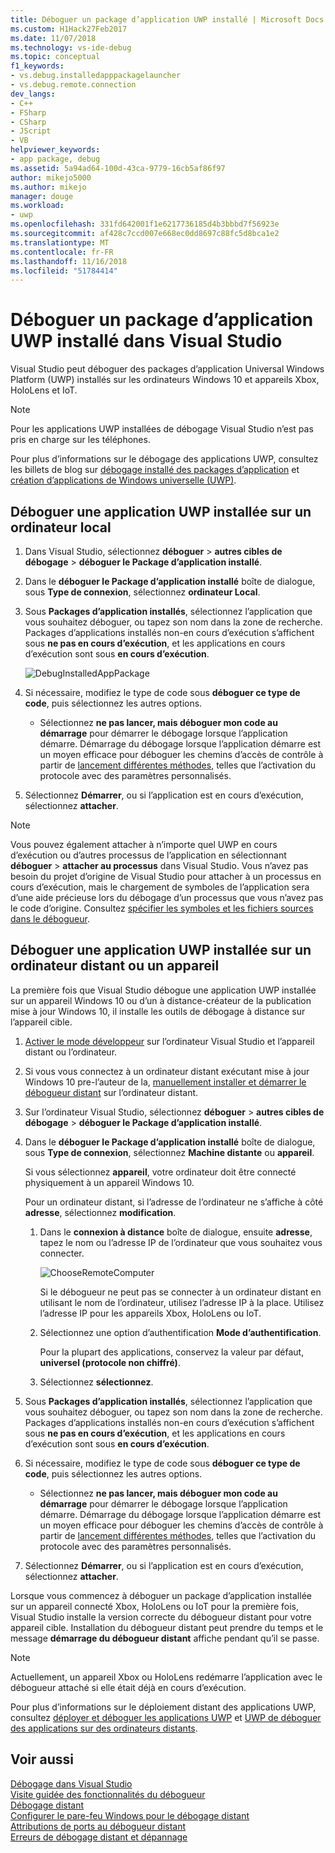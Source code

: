 ```yaml
---
title: Déboguer un package d’application UWP installé | Microsoft Docs
ms.custom: H1Hack27Feb2017
ms.date: 11/07/2018
ms.technology: vs-ide-debug
ms.topic: conceptual
f1_keywords:
- vs.debug.installedapppackagelauncher
- vs.debug.remote.connection
dev_langs:
- C++
- FSharp
- CSharp
- JScript
- VB
helpviewer_keywords:
- app package, debug
ms.assetid: 5a94ad64-100d-43ca-9779-16cb5af86f97
author: mikejo5000
ms.author: mikejo
manager: douge
ms.workload:
- uwp
ms.openlocfilehash: 331fd642001f1e6217736185d4b3bbbd7f56923e
ms.sourcegitcommit: af428c7ccd007e668ec0dd8697c88fc5d8bca1e2
ms.translationtype: MT
ms.contentlocale: fr-FR
ms.lasthandoff: 11/16/2018
ms.locfileid: "51784414"
---
```

# <a name="debug-an-installed-uwp-app-package-in-visual-studio"></a>Déboguer un package d’application UWP installé dans Visual Studio

Visual Studio peut déboguer des packages d’application Universal Windows Platform (UWP) installés sur les ordinateurs Windows 10 et appareils Xbox, HoloLens et IoT. 

>[!NOTE]
>Pour les applications UWP installées de débogage Visual Studio n’est pas pris en charge sur les téléphones.
   
Pour plus d’informations sur le débogage des applications UWP, consultez les billets de blog sur [débogage installé des packages d’application](https://blogs.msdn.microsoft.com/devops/2016/03/30/updates-for-debugging-installed-app-packages-in-visual-studio-2015-update-2/) et [création d’applications de Windows universelle (UWP)](https://blogs.msdn.microsoft.com/visualstudio/2016/08/02/universal-windows-apps-targeting-windows-10-anniversary-sdk/).

## <a name="debug-an-installed-uwp-app-on-a-local-machine"></a>Déboguer une application UWP installée sur un ordinateur local

1. Dans Visual Studio, sélectionnez **déboguer** > **autres cibles de débogage** > **déboguer le Package d’application installé**.
   
1. Dans le **déboguer le Package d’application installé** boîte de dialogue, sous **Type de connexion**, sélectionnez **ordinateur Local**.
   
1. Sous **Packages d’application installés**, sélectionnez l’application que vous souhaitez déboguer, ou tapez son nom dans la zone de recherche. Packages d’applications installés non-en cours d’exécution s’affichent sous **ne pas en cours d’exécution**, et les applications en cours d’exécution sont sous **en cours d’exécution**. 
   
   ![DebugInstalledAppPackage](../debugger/media/debug-installed-app-pkg.png "DebugInstalledAppPackage")
   
1. Si nécessaire, modifiez le type de code sous **déboguer ce type de code**, puis sélectionnez les autres options. 
   - Sélectionnez **ne pas lancer, mais déboguer mon code au démarrage** pour démarrer le débogage lorsque l’application démarre. Démarrage du débogage lorsque l’application démarre est un moyen efficace pour déboguer les chemins d’accès de contrôle à partir de [lancement différentes méthodes](/windows/uwp/xbox-apps/automate-launching-uwp-apps), telles que l’activation du protocole avec des paramètres personnalisés.
   
1. Sélectionnez **Démarrer**, ou si l’application est en cours d’exécution, sélectionnez **attacher**.

> [!NOTE]
> Vous pouvez également attacher à n’importe quel UWP en cours d’exécution ou d’autres processus de l’application en sélectionnant **déboguer** > **attacher au processus** dans Visual Studio. Vous n’avez pas besoin du projet d’origine de Visual Studio pour attacher à un processus en cours d’exécution, mais le chargement de symboles de l’application sera d’une aide précieuse lors du débogage d’un processus que vous n’avez pas le code d’origine. Consultez [spécifier les symboles et les fichiers sources dans le débogueur](specify-symbol-dot-pdb-and-source-files-in-the-visual-studio-debugger.md).
  
## <a name="remote"></a> Déboguer une application UWP installée sur un ordinateur distant ou un appareil

La première fois que Visual Studio débogue une application UWP installée sur un appareil Windows 10 ou d’un à distance-créateur de la publication mise à jour Windows 10, il installe les outils de débogage à distance sur l’appareil cible. 

1. [Activer le mode développeur](/windows/uwp/get-started/enable-your-device-for-development) sur l’ordinateur Visual Studio et l’appareil distant ou l’ordinateur.
   
1. Si vous vous connectez à un ordinateur distant exécutant mise à jour Windows 10 pre-l’auteur de la, [manuellement installer et démarrer le débogueur distant](../debugger/remote-debugging.md) sur l’ordinateur distant.
   
1. Sur l’ordinateur Visual Studio, sélectionnez **déboguer** > **autres cibles de débogage** > **déboguer le Package d’application installé**.
   
1. Dans le **déboguer le Package d’application installé** boîte de dialogue, sous **Type de connexion**, sélectionnez **Machine distante** ou **appareil**.
   
   Si vous sélectionnez **appareil**, votre ordinateur doit être connecté physiquement à un appareil Windows 10.
   
   Pour un ordinateur distant, si l’adresse de l’ordinateur ne s’affiche à côté **adresse**, sélectionnez **modification**. 
      
   1. Dans le **connexion à distance** boîte de dialogue, ensuite **adresse**, tapez le nom ou l’adresse IP de l’ordinateur que vous souhaitez vous connecter.
      
      ![ChooseRemoteComputer](../debugger/media/debug-remote-app-pkg.png "ChooseRemoteComputer")
      
      Si le débogueur ne peut pas se connecter à un ordinateur distant en utilisant le nom de l’ordinateur, utilisez l’adresse IP à la place. Utilisez l’adresse IP pour les appareils Xbox, HoloLens ou IoT.
   1. Sélectionnez une option d’authentification **Mode d’authentification**.
      
      Pour la plupart des applications, conservez la valeur par défaut, **universel (protocole non chiffré)**.
   1. Sélectionnez **sélectionnez**. 

1. Sous **Packages d’application installés**, sélectionnez l’application que vous souhaitez déboguer, ou tapez son nom dans la zone de recherche. Packages d’applications installés non-en cours d’exécution s’affichent sous **ne pas en cours d’exécution**, et les applications en cours d’exécution sont sous **en cours d’exécution**. 
   
1. Si nécessaire, modifiez le type de code sous **déboguer ce type de code**, puis sélectionnez les autres options. 
   - Sélectionnez **ne pas lancer, mais déboguer mon code au démarrage** pour démarrer le débogage lorsque l’application démarre. Démarrage du débogage lorsque l’application démarre est un moyen efficace pour déboguer les chemins d’accès de contrôle à partir de [lancement différentes méthodes](/windows/uwp/xbox-apps/automate-launching-uwp-apps), telles que l’activation du protocole avec des paramètres personnalisés.
   
1. Sélectionnez **Démarrer**, ou si l’application est en cours d’exécution, sélectionnez **attacher**.

Lorsque vous commencez à déboguer un package d’application installée sur un appareil connecté Xbox, HoloLens ou IoT pour la première fois, Visual Studio installe la version correcte du débogueur distant pour votre appareil cible. Installation du débogueur distant peut prendre du temps et le message **démarrage du débogueur distant** affiche pendant qu’il se passe.

>[!NOTE]
>Actuellement, un appareil Xbox ou HoloLens redémarre l’application avec le débogueur attaché si elle était déjà en cours d’exécution.

Pour plus d’informations sur le déploiement distant des applications UWP, consultez [déployer et déboguer les applications UWP](/windows/uwp/debug-test-perf/deploying-and-debugging-uwp-apps#advanced-remote-deployment-options) et [UWP de déboguer des applications sur des ordinateurs distants](run-windows-store-apps-on-a-remote-machine.md). 
  
## <a name="see-also"></a>Voir aussi  
 [Débogage dans Visual Studio](../debugger/index.md)  
 [Visite guidée des fonctionnalités du débogueur](../debugger/debugger-feature-tour.md)  
 [Débogage distant](../debugger/remote-debugging.md)  
 [Configurer le pare-feu Windows pour le débogage distant](../debugger/configure-the-windows-firewall-for-remote-debugging.md)  
 [Attributions de ports au débogueur distant](../debugger/remote-debugger-port-assignments.md)  
 [Erreurs de débogage distant et dépannage](../debugger/remote-debugging-errors-and-troubleshooting.md)